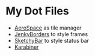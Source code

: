 # My Dot Files

- [AeroSpace](https://github.com/nikitabobko/AeroSpace) as tile manager
- [JenkyBorders](https://github.com/FelixKratz/JankyBorders) to style frames
- [SketchyBar](https://github.com/FelixKratz/SketchyBar) to style status bar
- [Karabiner](https://karabiner-elements.pqrs.org)
